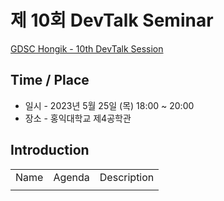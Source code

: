 # 제 10회 DevTalk Seminar

[GDSC Hongik - 10th DevTalk Session]()

## Time / Place

- 일시 - 2023년 5월 25일 (목) 18:00 ~ 20:00
- 장소 - 홍익대학교 제4공학관

## Introduction

<table>
    <tr>
        <td>Name</td>
        <td>Agenda</td>
        <td>Description</td>
    </tr>
    <tr>
        <td></td>
        <td><a href=""></td>
        <td></td>
    </tr>
</table>
